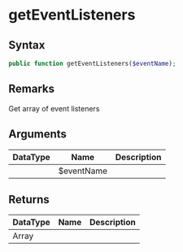# getEventListeners
## Syntax

```php
public function getEventListeners($eventName);
```

## Remarks

Get array of event listeners

## Arguments

| DataType | Name | Description |
| --- | --- | --- |
| | $eventName | |

## Returns

| DataType | Name | Description |
| --- | --- | --- |
| Array | | |